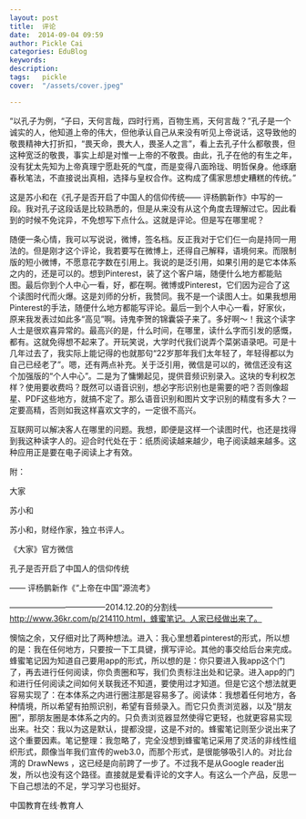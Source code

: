 ```yaml
---
layout: post  
title:  评论  
date:  2014-09-04 09:59  
author: Pickle Cai  
categories: EduBlog  
keywords: 
description:   
tags:	pickle   
cover:  "/assets/cover.jpeg"  

---  
```

    
“以孔子为例，“子曰，天何言哉，四时行焉，百物生焉，天何言哉？”孔子是一个诚实的人，他知道上帝的伟大，但他承认自己从来没有听见上帝说话，这导致他的敬畏精神大打折扣，“畏天命，畏大人，畏圣人之言”，看上去孔子什么都敬畏，但这种宽泛的敬畏，事实上却是对惟一上帝的不敬畏。由此，孔子在他的有生之年，没有犹太先知为上帝真理宁愿赴死的气度，而是变得八面玲珑、明哲保身。他琢磨春秋笔法，不直接说出真相，选择与皇权合作。这构成了儒家思想史糟糕的传统。”

这是苏小和在《孔子是否开启了中国人的信仰传统—— 评杨鹏新作》中写的一段。我对孔子这段话是比较熟悉的，但是从来没有从这个角度去理解过它。因此看到的时候不免诧异，不免想写下点什么。这就是评论。但是写在哪里呢？

随便一条心情，我可以写说说，微博，签名档。反正我对于它们仨一向是持同一用法的。但是刚才这个评论，我若要写在微博上，还得自己解释，语境何来。而限制版的短小微博，不愿意花字数在引用上。我说的是泛引用，如果引用的是它本体系之内的，还是可以的。想到Pinterest，装了这个客户端，随便什么地方都能贴图。最后你到个人中心一看，好，都在啊。微博或Pinterest，它们因为迎合了这个读图时代而火爆。这是刘师的分析，我赞同。我不是一个读图人士。如果我想用Pinterest的手法，随便什么地方都能写评论。最后一到个人中心一看，好家伙，原来我发表过如此多“高见”啊。诗鬼李贺的锦囊袋子来了。多好啊～！我这个读字人士是很欢喜异常的。最高兴的是，什么时间，在哪里，读什么字而引发的感慨，都有。这就免得想不起来了。开玩笑说，大学时代我们说弄个菜粥语录吧。可是十几年过去了，我实际上能记得的也就那句“22岁那年我们太年轻了，年轻得都以为自己已经老了”。嗯，还有两点补充。关于泛引用，微信是可以的，微信还没有这个加强版的“个人中心”。二是为了慵懒起见，提供音频识别录入。这块的专利权怎样？使用要收费吗？既然可以语音识别，想必字形识别也是需要的吧？否则像超星、PDF这些地方，就搞不定了。那么语音识别和图片文字识别的精度有多大？一定要高精，否则如我这样喜欢文字的，一定很不高兴。

互联网可以解决客人在哪里的问题。我想，即便是这样一个读图时代，也还是找得到我这种读字人的。迎合时代处在于：纸质阅读越来越少，电子阅读越来越多。这种应用正是要在电子阅读上才有效。









附：

大家

苏小和

苏小和，财经作家，独立书评人。 





《大家》官方微信 



孔子是否开启了中国人的信仰传统

—— 评杨鹏新作《“上帝在中国”源流考》

————————————2014.12.20的分割线————————————http://www.36kr.com/p/214110.html，蜂蜜笔记。人家已经做出来了。

懊恼之余，又仔细对比了两种想法。进入：我心里想着pinterest的形式，所以想的是：我在任何地方，只要按一下工具键，撰写评论。其他的事交给后台来完成。蜂蜜笔记因为知道自己要用app的形式，所以想的是：你只要进入我app这个门了，再去进行任何阅读，你负责圈和写，我们负责标注出处和记录。进入app的门和进行任何阅读之间如何关联我还不知道，要使用过才知道。但是它这个想法就更容易实现了：在本体系之内进行圈注那是容易多了。阅读体：我想着任何地方，各种情境，所以希望有拍照识别，希望有音频录入。而它只负责浏览器，以及“朋友圈”，那朋友圈是本体系之内的。只负责浏览器显然使得它更轻，也就更容易实现出来。社交：我以为这是默认，提都没提，这是不对的。蜂蜜笔记则至少说出来了这个重要因素。笔记整理：我忽略了，完全没想到蜂蜜笔记采用了灵活的非线性组织形式，颇像当年我们宣传的web3.0，而那个形式，是很能够吸引人的。对比台湾的 DrawNews ，这已经是向前跨了一步了。不过我不是从Google reader出发，所以也没有这个路径。直接就是爱看评论的文字人。有这么一个产品，反思一下自己想法的不足，学习学习也挺好。

		    
 中国教育在线·教育人

